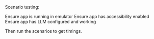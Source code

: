 Scenario testing: 

Ensure app is running in emulator
Ensure app has accessibility enabled
Ensure app has LLM configured and working

Then run the scenarios to get timings.